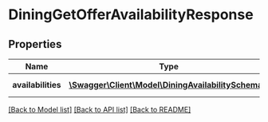 # DiningGetOfferAvailabilityResponse

## Properties
Name | Type | Description | Notes
------------ | ------------- | ------------- | -------------
**availabilities** | [**\Swagger\Client\Model\DiningAvailabilitySchema[]**](DiningAvailabilitySchema.md) | Array of DiningAvailabilitySchema. | [optional] 

[[Back to Model list]](../../README.md#documentation-for-models) [[Back to API list]](../../README.md#documentation-for-api-endpoints) [[Back to README]](../../README.md)

